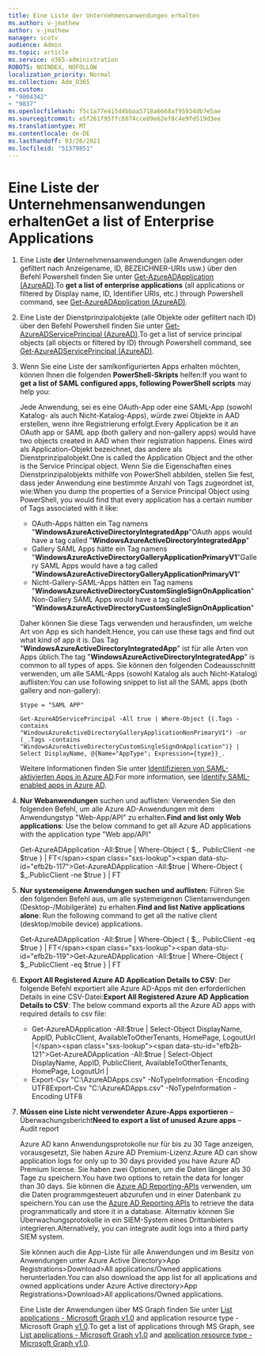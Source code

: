 ```yaml
---
title: Eine Liste der Unternehmensanwendungen erhalten
ms.author: v-jmathew
author: v-jmathew
manager: scotv
audience: Admin
ms.topic: article
ms.service: o365-administration
ROBOTS: NOINDEX, NOFOLLOW
localization_priority: Normal
ms.collection: Adm_O365
ms.custom:
- "9004342"
- "9837"
ms.openlocfilehash: f5c1a77e415d4bbaa5718a6668af95934db7e5ae
ms.sourcegitcommit: e5f261f95ffc6074cce89e62ef8c4e9fd519d3ee
ms.translationtype: MT
ms.contentlocale: de-DE
ms.lasthandoff: 03/26/2021
ms.locfileid: "51379851"
---
```

# <a name="get-a-list-of-enterprise-applications"></a><span data-ttu-id="efb2b-102">Eine Liste der Unternehmensanwendungen erhalten</span><span class="sxs-lookup"><span data-stu-id="efb2b-102">Get a list of Enterprise Applications</span></span>

1. <span data-ttu-id="efb2b-103">Eine Liste **der** Unternehmensanwendungen (alle Anwendungen oder gefiltert nach Anzeigename, ID, BEZEICHNER-URIs usw.) über den Befehl Powershell finden Sie unter [Get-AzureADApplication (AzureAD)](https://docs.microsoft.com/powershell/module/azuread/get-azureadapplication).</span><span class="sxs-lookup"><span data-stu-id="efb2b-103">To **get a list of enterprise applications** (all applications or filtered by Display name, ID, Identifier URIs, etc.) through Powershell command, see [Get-AzureADApplication (AzureAD)](https://docs.microsoft.com/powershell/module/azuread/get-azureadapplication).</span></span>
2. <span data-ttu-id="efb2b-104">Eine Liste der Dienstprinzipalobjekte (alle Objekte oder gefiltert nach ID) über den Befehl Powershell finden Sie unter [Get-AzureADServicePrincipal (AzureAD)](https://docs.microsoft.com/powershell/module/azuread/get-azureadserviceprincipal).</span><span class="sxs-lookup"><span data-stu-id="efb2b-104">To get a list of service principal objects (all objects or filtered by ID) through Powershell command, see [Get-AzureADServicePrincipal (AzureAD)](https://docs.microsoft.com/powershell/module/azuread/get-azureadserviceprincipal).</span></span>
3. <span data-ttu-id="efb2b-105">Wenn Sie eine Liste der samlkonfigurierten Apps erhalten möchten, können Ihnen die folgenden **PowerShell-Skripts** helfen:</span><span class="sxs-lookup"><span data-stu-id="efb2b-105">If you want to **get a list of SAML configured apps, following PowerShell scripts** may help you:</span></span>

    <span data-ttu-id="efb2b-106">Jede Anwendung, sei es eine OAuth-App oder eine SAML-App (sowohl Katalog- als auch Nicht-Katalog-Apps), würde zwei Objekte in AAD erstellen, wenn ihre Registrierung erfolgt.</span><span class="sxs-lookup"><span data-stu-id="efb2b-106">Every Application be it an OAuth app or SAML app (both gallery and non-gallery apps) would have two objects created in AAD when their registration happens.</span></span> <span data-ttu-id="efb2b-107">Eines wird als Application-Objekt bezeichnet, das andere als Dienstprinzipalobjekt.</span><span class="sxs-lookup"><span data-stu-id="efb2b-107">One is called the Application Object and the other is the Service Principal object.</span></span> <span data-ttu-id="efb2b-108">Wenn Sie die Eigenschaften eines Dienstprinzipalobjekts mithilfe von PowerShell abbilden, stellen Sie fest, dass jeder Anwendung eine bestimmte Anzahl von Tags zugeordnet ist, wie:</span><span class="sxs-lookup"><span data-stu-id="efb2b-108">When you dump the properties of a Service Principal Object using PowerShell, you would find that every application has a certain number of Tags associated with it like:</span></span>

    - <span data-ttu-id="efb2b-109">OAuth-Apps hätten ein Tag namens "**WindowsAzureActiveDirectoryIntegratedApp**"</span><span class="sxs-lookup"><span data-stu-id="efb2b-109">OAuth apps would have a tag called "**WindowsAzureActiveDirectoryIntegratedApp**"</span></span>
    - <span data-ttu-id="efb2b-110">Gallery SAML Apps hätte ein Tag namens "**WindowsAzureActiveDirectoryGalleryApplicationPrimaryV1**"</span><span class="sxs-lookup"><span data-stu-id="efb2b-110">Gallery SAML Apps would have a tag called "**WindowsAzureActiveDirectoryGalleryApplicationPrimaryV1**"</span></span>
    - <span data-ttu-id="efb2b-111">Nicht-Gallery-SAML-Apps hätten ein Tag namens "**WindowsAzureActiveDirectoryCustomSingleSignOnApplication**"</span><span class="sxs-lookup"><span data-stu-id="efb2b-111">Non-Gallery SAML Apps would have a tag called "**WindowsAzureActiveDirectoryCustomSingleSignOnApplication**"</span></span>

    <span data-ttu-id="efb2b-112">Daher können Sie diese Tags verwenden und herausfinden, um welche Art von App es sich handelt.</span><span class="sxs-lookup"><span data-stu-id="efb2b-112">Hence, you can use these tags and find out what kind of app it is.</span></span> <span data-ttu-id="efb2b-113">Das Tag "**WindowsAzureActiveDirectoryIntegratedApp**" ist für alle Arten von Apps üblich.</span><span class="sxs-lookup"><span data-stu-id="efb2b-113">The tag "**WindowsAzureActiveDirectoryIntegratedApp**" is common to all types of apps.</span></span> <span data-ttu-id="efb2b-114">Sie können den folgenden Codeausschnitt verwenden, um alle SAML-Apps (sowohl Katalog als auch Nicht-Katalog) auflisten:</span><span class="sxs-lookup"><span data-stu-id="efb2b-114">You can use following snippet to list all the SAML apps (both gallery and non-gallery):</span></span>

    `$type = "SAML APP"`

    `Get-AzureADServicePrincipal -All true | Where-Object {(.Tags -contains "WindowsAzureActiveDirectoryGalleryApplicationNonPrimaryV1") -or (_.Tags -contains "WindowsAzureActiveDirectoryCustomSingleSignOnApplication")} | Select DisplayName, @{Name="AppType"; Expression={type}}_.`

    <span data-ttu-id="efb2b-115">Weitere Informationen finden Sie unter [Identifizieren von SAML-aktivierten Apps in Azure AD](https://docs.microsoft.com/answers/questions/24259/identify-saml-enabled-apps-in-azure-ad.html).</span><span class="sxs-lookup"><span data-stu-id="efb2b-115">For more information, see [Identify SAML-enabled apps in Azure AD](https://docs.microsoft.com/answers/questions/24259/identify-saml-enabled-apps-in-azure-ad.html).</span></span>

4. <span data-ttu-id="efb2b-116">**Nur Webanwendungen** suchen und auflisten: Verwenden Sie den folgenden Befehl, um alle Azure AD-Anwendungen mit dem Anwendungstyp "Web-App/API" zu erhalten.</span><span class="sxs-lookup"><span data-stu-id="efb2b-116">**Find and list only Web applications**: Use the below command to get all Azure AD applications with the application type "Web app/API"</span></span>

    <span data-ttu-id="efb2b-117">Get-AzureADApplication -All:$true | Where-Object { $_. PublicClient -ne $true } | FT</span><span class="sxs-lookup"><span data-stu-id="efb2b-117">Get-AzureADApplication -All:$true | Where-Object { $_.PublicClient -ne $true } | FT</span></span>
5. <span data-ttu-id="efb2b-118">**Nur systemeigene Anwendungen suchen und auflisten:** Führen Sie den folgenden Befehl aus, um alle systemeigenen Clientanwendungen (Desktop-/Mobilgeräte) zu erhalten.</span><span class="sxs-lookup"><span data-stu-id="efb2b-118">**Find and list Native applications alone**: Run the following command to get all the native client (desktop/mobile device) applications.</span></span>

    <span data-ttu-id="efb2b-119">Get-AzureADApplication -All:$true | Where-Object { $_. PublicClient -eq $true } | FT</span><span class="sxs-lookup"><span data-stu-id="efb2b-119">Get-AzureADApplication -All:$true | Where-Object { $_.PublicClient -eq $true } | FT</span></span>
6. <span data-ttu-id="efb2b-120">**Export All Registered Azure AD Application Details to CSV**: Der folgende Befehl exportiert alle Azure AD-Apps mit den erforderlichen Details in eine CSV-Datei:</span><span class="sxs-lookup"><span data-stu-id="efb2b-120">**Export All Registered Azure AD Application Details to CSV**: The below command exports all the Azure AD apps with required details to csv file:</span></span>

    - <span data-ttu-id="efb2b-121">Get-AzureADApplication -All:$true | Select-Object DisplayName, AppID, PublicClient, AvailableToOtherTenants, HomePage, LogoutUrl |</span><span class="sxs-lookup"><span data-stu-id="efb2b-121">Get-AzureADApplication -All:$true | Select-Object DisplayName, AppID, PublicClient, AvailableToOtherTenants, HomePage, LogoutUrl |</span></span>
    - <span data-ttu-id="efb2b-122">Export-Csv "C:\AzureADApps.csv" -NoTypeInformation -Encoding UTF8</span><span class="sxs-lookup"><span data-stu-id="efb2b-122">Export-Csv "C:\AzureADApps.csv" -NoTypeInformation -Encoding UTF8</span></span>

7. <span data-ttu-id="efb2b-123">**Müssen eine Liste nicht verwendeter Azure-Apps exportieren** – Überwachungsbericht</span><span class="sxs-lookup"><span data-stu-id="efb2b-123">**Need to export a list of unused Azure apps** – Audit report</span></span>

    <span data-ttu-id="efb2b-124">Azure AD kann Anwendungsprotokolle nur für bis zu 30 Tage anzeigen, vorausgesetzt, Sie haben Azure AD Premium-Lizenz.</span><span class="sxs-lookup"><span data-stu-id="efb2b-124">Azure AD can show application logs for only up to 30 days provided you have Azure AD Premium license.</span></span>
    <span data-ttu-id="efb2b-125">Sie haben zwei Optionen, um die Daten länger als 30 Tage zu speichern.</span><span class="sxs-lookup"><span data-stu-id="efb2b-125">You have two options to retain the data for longer than 30 days.</span></span> <span data-ttu-id="efb2b-126">Sie können die [Azure AD Reporting-APIs](https://docs.microsoft.com/azure/active-directory/reports-monitoring/concept-reporting-api) verwenden, um die Daten programmgesteuert abzurufen und in einer Datenbank zu speichern.</span><span class="sxs-lookup"><span data-stu-id="efb2b-126">You can use the [Azure AD Reporting APIs](https://docs.microsoft.com/azure/active-directory/reports-monitoring/concept-reporting-api) to retrieve the data programmatically and store it in a database.</span></span> <span data-ttu-id="efb2b-127">Alternativ können Sie Überwachungsprotokolle in ein SIEM-System eines Drittanbieters integrieren.</span><span class="sxs-lookup"><span data-stu-id="efb2b-127">Alternatively, you can integrate audit logs into a third party SIEM system.</span></span>

    <span data-ttu-id="efb2b-128">Sie können auch die App-Liste für alle Anwendungen und im Besitz von Anwendungen unter Azure Active Directory>App Registrations>Download>All applications/Owned applications herunterladen.</span><span class="sxs-lookup"><span data-stu-id="efb2b-128">You can also download the app list for all applications and owned applications under Azure Active directory>App Registrations>Download>All applications/Owned applications.</span></span>

    <span data-ttu-id="efb2b-129">Eine Liste der Anwendungen über MS Graph finden Sie unter [List applications - Microsoft Graph v1.0](https://docs.microsoft.com/graph/api/application-list) and application resource type - Microsoft Graph [v1.0](https://docs.microsoft.com/graph/api/resources/application).</span><span class="sxs-lookup"><span data-stu-id="efb2b-129">To get a list of applications through MS Graph, see [List applications - Microsoft Graph v1.0](https://docs.microsoft.com/graph/api/application-list) and [application resource type - Microsoft Graph v1.0](https://docs.microsoft.com/graph/api/resources/application).</span></span>
